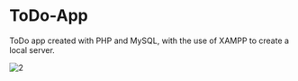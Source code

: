 # ToDo-App

ToDo app created with PHP and MySQL, with the use of XAMPP to create a local server.



![2](https://user-images.githubusercontent.com/48414851/181841251-cd89b2b0-ecdf-4dd3-9092-e7e5a05ee14a.PNG)
